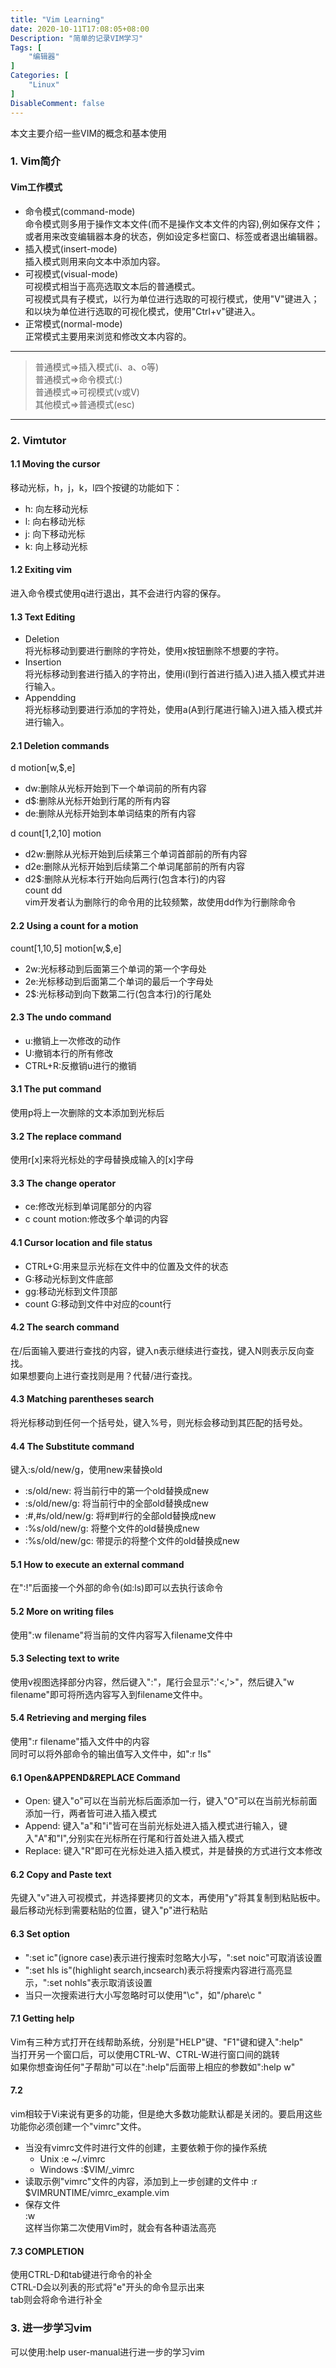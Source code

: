 ```yaml
---
title: "Vim Learning"
date: 2020-10-11T17:08:05+08:00
Description: "简单的记录VIM学习"
Tags: [
    "编辑器"
]
Categories: [
    "Linux"
]
DisableComment: false
---
```


本文主要介绍一些VIM的概念和基本使用
<!--more-->
### 1. Vim简介  
#### Vim工作模式  
- 命令模式(command-mode)  
    命令模式则多用于操作文本文件(而不是操作文本文件的内容),例如保存文件；或者用来改变编辑器本身的状态，例如设定多栏窗口、标签或者退出编辑器。  
- 插入模式(insert-mode)  
    插入模式则用来向文本中添加内容。
- 可视模式(visual-mode)  
    可视模式相当于高亮选取文本后的普通模式。  
    可视模式具有子模式，以行为单位进行选取的可视行模式，使用"V"键进入；和以块为单位进行选取的可视化模式，使用"Ctrl+v"键进入。
- 正常模式(normal-mode)  
    正常模式主要用来浏览和修改文本内容的。  
----------------------------
>普通模式=>插入模式(i、a、o等)  
>普通模式=>命令模式(:)  
>普通模式=>可视模式(v或V)  
>其他模式=>普通模式(esc)  
----------------------------
### 2. Vimtutor  
#### 1.1 Moving the cursor  
移动光标，h，j，k，l四个按键的功能如下：  
- h: 向左移动光标  
- l: 向右移动光标  
- j: 向下移动光标  
- k: 向上移动光标  
#### 1.2 Exiting vim  
进入命令模式使用q进行退出，其不会进行内容的保存。  
#### 1.3 Text Editing  
- Deletion  
    将光标移动到要进行删除的字符处，使用x按钮删除不想要的字符。
- Insertion  
    将光标移动到套进行插入的字符出，使用i(I到行首进行插入)进入插入模式并进行输入。  
- Appendding  
    将光标移动到要进行添加的字符处，使用a(A到行尾进行输入)进入插入模式并进行输入。
#### 2.1 Deletion commands  
d motion[w,$,e]
- dw:删除从光标开始到下一个单词前的所有内容  
- d$:删除从光标开始到行尾的所有内容  
- de:删除从光标开始到本单词结束的所有内容  

d count[1,2,10] motion 
- d2w:删除从光标开始到后续第三个单词首部前的所有内容  
- d2e:删除从光标开始到后续第二个单词尾部前的所有内容  
- d2$:删除从光标本行开始向后两行(包含本行)的内容  
count dd  
vim开发者认为删除行的命令用的比较频繁，故使用dd作为行删除命令
#### 2.2 Using a count for a motion  
count[1,10,5] motion[w,$,e]  
- 2w:光标移动到后面第三个单词的第一个字母处  
- 2e:光标移动到后面第二个单词的最后一个字母处  
- 2$:光标移动到向下数第二行(包含本行)的行尾处  
#### 2.3 The undo command  
- u:撤销上一次修改的动作  
- U:撤销本行的所有修改  
- CTRL+R:反撤销u进行的撤销  
#### 3.1 The put command  
使用p将上一次删除的文本添加到光标后  
#### 3.2 The replace command  
使用r[x]来将光标处的字母替换成输入的[x]字母  
#### 3.3 The change operator  
- ce:修改光标到单词尾部分的内容  
- c count motion:修改多个单词的内容  
#### 4.1 Cursor location and file status  
- CTRL+G:用来显示光标在文件中的位置及文件的状态  
- G:移动光标到文件底部  
- gg:移动光标到文件顶部  
- count G:移动到文件中对应的count行  
#### 4.2 The search command  
在/后面输入要进行查找的内容，键入n表示继续进行查找，键入N则表示反向查找。  
如果想要向上进行查找则是用？代替/进行查找。  
#### 4.3 Matching parentheses search  
将光标移动到任何一个括号处，键入%号，则光标会移动到其匹配的括号处。  
#### 4.4 The Substitute command  
键入:s/old/new/g，使用new来替换old
- :s/old/new: 将当前行中的第一个old替换成new  
- :s/old/new/g: 将当前行中的全部old替换成new  
- :#,#s/old/new/g: 将#到#行的全部old替换成new  
- :%s/old/new/g: 将整个文件的old替换成new  
- :%s/old/new/gc: 带提示的将整个文件的old替换成new  
#### 5.1 How to execute an external command  
在":!"后面接一个外部的命令(如:ls)即可以去执行该命令  
#### 5.2 More on writing files  
使用":w filename"将当前的文件内容写入filename文件中  
#### 5.3 Selecting text to write  
使用v视图选择部分内容，然后键入":"，尾行会显示":'<,'>"，然后键入"w filename"即可将所选内容写入到filename文件中。  
#### 5.4 Retrieving and merging files  
使用":r filename"插入文件中的内容  
同时可以将外部命令的输出值写入文件中，如":r !ls"
#### 6.1 Open&APPEND&REPLACE Command  
- Open: 键入"o"可以在当前光标后面添加一行，键入"O"可以在当前光标前面添加一行，两者皆可进入插入模式  
- Append: 键入"a"和"i"皆可在当前光标处进入插入模式进行输入，键入"A"和"I",分别实在光标所在行尾和行首处进入插入模式  
- Replace: 键入"R"即可在光标处进入插入模式，并是替换的方式进行文本修改  
#### 6.2 Copy and Paste text  
先键入"v"进入可视模式，并选择要拷贝的文本，再使用"y"将其复制到粘贴板中。最后移动光标到需要粘贴的位置，键入"p"进行粘贴  
#### 6.3 Set option  
- ":set ic"(ignore case)表示进行搜索时忽略大小写，":set noic"可取消该设置  
- ":set hls is"(highlight search,incsearch)表示将搜索内容进行高亮显示，":set nohls"表示取消该设置  
- 当只一次搜索进行大小写忽略时可以使用"\c"，如"/phare\c "
#### 7.1 Getting help  
Vim有三种方式打开在线帮助系统，分别是"HELP"键、"F1"键和键入":help"  
当打开另一个窗口后，可以使用CTRL-W、CTRL-W进行窗口间的跳转  
如果你想查询任何"子帮助"可以在":help"后面带上相应的参数如":help w"  
#### 7.2  
vim相较于Vi来说有更多的功能，但是绝大多数功能默认都是关闭的。要启用这些功能你必须创建一个"vimrc"文件。  
- 当没有vimrc文件时进行文件的创建，主要依赖于你的操作系统  
    + Unix :e ~/.vimrc  
    + Windows :$VIM/_vimrc  
- 读取示例"vimrc"文件的内容，添加到上一步创建的文件中 
    :r $VIMRUNTIME/vimrc_example.vim  
- 保存文件  
    :w  
这样当你第二次使用Vim时，就会有各种语法高亮  
#### 7.3 COMPLETION  
使用CTRL-D和tab键进行命令的补全  
CTRL-D会以列表的形式将"e"开头的命令显示出来  
tab则会将命令进行补全  
### 3. 进一步学习vim  
可以使用:help user-manual进行进一步的学习vim